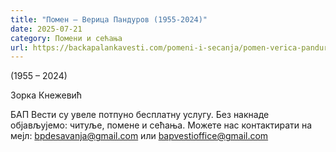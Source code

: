 ```yaml
---
title: "Помен – Верица Пандуров (1955-2024)"
date: 2025-07-21
category: Помени и сећања
url: https://backapalankavesti.com/pomeni-i-secanja/pomen-verica-pandurov-1955-2024/
---
```


(1955 – 2024)

Зорка Кнежевић

БАП Вести су увеле потпуно бесплатну услугу. Без накнаде објављујемо: читуље, помене и сећања. Можете нас контактирати на мејл: bpdesavanja@gmail.com или bapvestioffice@gmail.com
